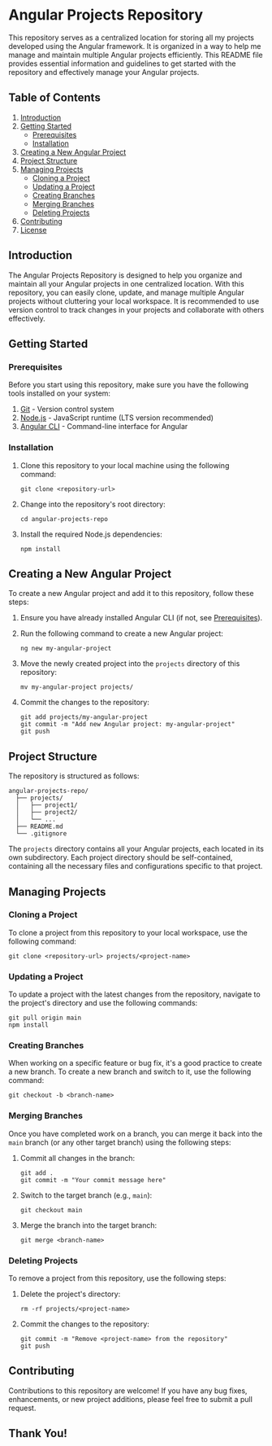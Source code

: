 # Angular Projects Repository

This repository serves as a centralized location for storing all my projects developed using the Angular framework. It is organized in a way to help me manage and maintain multiple Angular projects efficiently. This README file provides essential information and guidelines to get started with the repository and effectively manage your Angular projects.

## Table of Contents

1. [Introduction](#introduction)
2. [Getting Started](#getting-started)
    - [Prerequisites](#prerequisites)
    - [Installation](#installation)
3. [Creating a New Angular Project](#creating-a-new-angular-project)
4. [Project Structure](#project-structure)
5. [Managing Projects](#managing-projects)
    - [Cloning a Project](#cloning-a-project)
    - [Updating a Project](#updating-a-project)
    - [Creating Branches](#creating-branches)
    - [Merging Branches](#merging-branches)
    - [Deleting Projects](#deleting-projects)
6. [Contributing](#contributing)
7. [License](#license)

## Introduction

The Angular Projects Repository is designed to help you organize and maintain all your Angular projects in one centralized location. With this repository, you can easily clone, update, and manage multiple Angular projects without cluttering your local workspace. It is recommended to use version control to track changes in your projects and collaborate with others effectively.

## Getting Started

### Prerequisites

Before you start using this repository, make sure you have the following tools installed on your system:

1. [Git](https://git-scm.com/) - Version control system
2. [Node.js](https://nodejs.org/) - JavaScript runtime (LTS version recommended)
3. [Angular CLI](https://angular.io/cli) - Command-line interface for Angular

### Installation

1. Clone this repository to your local machine using the following command:

   ```
   git clone <repository-url>
   ```

2. Change into the repository's root directory:

   ```
   cd angular-projects-repo
   ```

3. Install the required Node.js dependencies:

   ```
   npm install
   ```

## Creating a New Angular Project

To create a new Angular project and add it to this repository, follow these steps:

1. Ensure you have already installed Angular CLI (if not, see [Prerequisites](#prerequisites)).
2. Run the following command to create a new Angular project:

   ```
   ng new my-angular-project
   ```

3. Move the newly created project into the `projects` directory of this repository:

   ```
   mv my-angular-project projects/
   ```

4. Commit the changes to the repository:

   ```
   git add projects/my-angular-project
   git commit -m "Add new Angular project: my-angular-project"
   git push
   ```

## Project Structure

The repository is structured as follows:

```
angular-projects-repo/
  ├── projects/
  │   ├── project1/
  │   ├── project2/
  │   └── ...
  ├── README.md
  └── .gitignore
```

The `projects` directory contains all your Angular projects, each located in its own subdirectory. Each project directory should be self-contained, containing all the necessary files and configurations specific to that project.

## Managing Projects

### Cloning a Project

To clone a project from this repository to your local workspace, use the following command:

```
git clone <repository-url> projects/<project-name>
```

### Updating a Project

To update a project with the latest changes from the repository, navigate to the project's directory and use the following commands:

```
git pull origin main
npm install
```

### Creating Branches

When working on a specific feature or bug fix, it's a good practice to create a new branch. To create a new branch and switch to it, use the following command:

```
git checkout -b <branch-name>
```

### Merging Branches

Once you have completed work on a branch, you can merge it back into the `main` branch (or any other target branch) using the following steps:

1. Commit all changes in the branch:

   ```
   git add .
   git commit -m "Your commit message here"
   ```

2. Switch to the target branch (e.g., `main`):

   ```
   git checkout main
   ```

3. Merge the branch into the target branch:

   ```
   git merge <branch-name>
   ```

### Deleting Projects

To remove a project from this repository, use the following steps:

1. Delete the project's directory:

   ```
   rm -rf projects/<project-name>
   ```

2. Commit the changes to the repository:

   ```
   git commit -m "Remove <project-name> from the repository"
   git push
   ```

## Contributing

Contributions to this repository are welcome! If you have any bug fixes, enhancements, or new project additions, please feel free to submit a pull request.

## Thank You!

